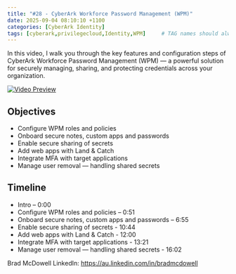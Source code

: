 ```yaml
---
title: "#28 - CyberArk Workforce Password Management (WPM)"
date: 2025-09-04 08:10:10 +1100
categories: [CyberArk Identity]
tags: [cyberark,privilegecloud,Identity,WPM]     # TAG names should always be lowercase
---
```

In this video, I walk you through the key features and configuration steps of CyberArk Workforce Password Management (WPM) — a powerful solution for securely managing, sharing, and protecting credentials across your organization.

[![Video Preview](https://i.ytimg.com/vi/zsuwYzjg-b8/maxresdefault.jpg)](https://www.youtube.com/watch?v=zsuwYzjg-b8)

## Objectives

- Configure WPM roles and policies
- Onboard secure notes, custom apps and passwords
- Enable secure sharing of secrets
- Add web apps with Land & Catch
- Integrate MFA with target applications
- Manage user removal — handling shared secrets

## Timeline

- Intro – 0:00
- Configure WPM roles and policies – 0:51
- Onboard secure notes, custom apps and passwords – 6:55
- Enable secure sharing of secrets - 10:44
- Add web apps with Land & Catch - 12:00
- Integrate MFA with target applications - 13:21
- Manage user removal — handling shared secrets - 16:02

Brad McDowell LinkedIn: https://au.linkedin.com/in/bradmcdowell